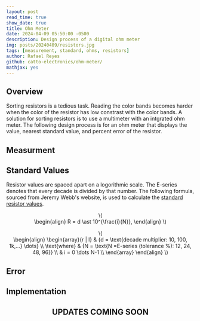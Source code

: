 ```yaml
---
layout: post
read_time: true
show_date: true
title: Ohm Meter
date: 2024-04-09 05:50:00 -0500
description: Design process of a digital ohm meter
img: posts/20240409/resistors.jpg
tags: [measurement, standard, ohms, resistors]
author: Rafael Reyes
github: catto-electronics/ohm-meter/
mathjax: yes
---
```


## Overview
Sorting resistors is a tedious task. Reading the color bands becomes harder when the color of the resistor has low constrast with the color bands. A solution for sorting resistors is to use a multimeter with an intgrated ohm meter. The following design process is for an ohm meter that displays the value, nearest standard value, and percent error of the resistor. 

## Measurment


## Standard Values
Resistor values are spaced apart on a logorithmic scale. The E-series denotes that every decade is divided by that number. The following formula, sourced from Jeremy Webb's website, is used to calculate the [standard resistor values](https://jwebb-design.com/ee/digital/std_resistors.html). 

<p style="text-align:center">\(<br>
\begin{align}
R = d \ast 10^{\frac{i}{N}},
\end{align}
\)</p>

<div class="postMath">
<p style="text-align:center">\(<br>
\begin{align}
\begin{array}{r | l}
& {d = \text{decade multiplier: 10, 100, 1k,...} \dots} \\ 
\text{where} & {N = \text{N =E-series (tolerance %): 12, 24, 48, 96}}  \\
& i = 0 \dots N-1   \\
\end{array}
\end{align}
\)</p>
</div>


## Error

## Implementation

## <center>UPDATES COMING SOON</center>